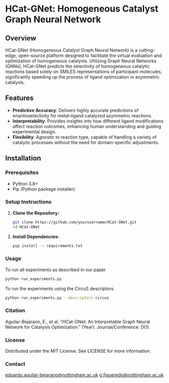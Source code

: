 # HCat-GNet: Homogeneous Catalyst Graph Neural Network

## Overview
HCat-GNet (Homogeneous Catalyst Graph Neural Network) is a cutting-edge, open-source platform designed to facilitate the virtual evaluation and optimization of homogeneous catalysts. Utilizing Graph Neural Networks (GNNs), HCat-GNet predicts the selectivity of homogeneous catalytic reactions based solely on SMILES representations of participant molecules, significantly speeding up the process of ligand optimization in asymmetric catalysis.

## Features
- **Predictive Accuracy**: Delivers highly accurate predictions of enantioselectivity for metal-ligand catalyzed asymmetric reactions.
- **Interpretability**: Provides insights into how different ligand modifications affect reaction outcomes, enhancing human understanding and guiding experimental design.
- **Flexibility**: Agnostic to reaction type, capable of handling a variety of catalytic processes without the need for domain-specific adjustments.

## Installation

### Prerequisites
- Python 3.8+
- Pip (Python package installer)

### Setup Instructions
1. **Clone the Repository:**
   ```bash
   git clone https://github.com/yourusername/HCat-GNet.git
   cd HCat-GNet

2. **Install Dependencies:**
   ```bash
   pip install -r requirements.txt
   ```

### Usage
To run all experiments as described in our paper
   ```bash
   python run_experiments.py
```

To run the experiments using the CircuS descriptors
   ```bash
   python run_experiments.py --descriptors circus
```

### Citation
Aguilar-Bejarano, E., et al. "HCat-GNet: An Interpretable Graph Neural Network for Catalysis Optimization." (Year). Journal/Conference. DOI.

### License
Distributed under the MIT License. See LICENSE for more information.

### Contact
eduardo.aguilar-bejarano@nottingham.ac.uk
g.figueredo@nottingham.ac.uk




   








